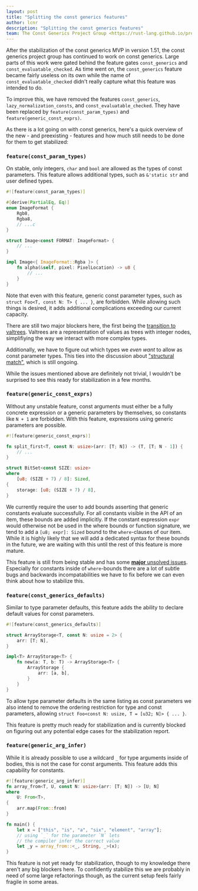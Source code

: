 ```yaml
---
layout: post
title: "Splitting the const generics features"
author: lcnr
description: "Splitting the const generics features"
team: The Const Generics Project Group <https://rust-lang.github.io/project-const-generics/>
---
```


After the stabilization of the const generics MVP in version 1.51, the const generics project group has continued to
work on const generics. Large parts of this work were gated behind the feature gates `const_generics` and `const_evaluatable_checked`. As time went on, the
`const_generics` feature became fairly useless on its own while the name of
`const_evaluatable_checked` didn't really capture what this feature was intended to do.

To improve this, we have removed the features `const_generics`, `lazy_normalization_consts`, and `const_evaluatable_checked`. They have been replaced by `feature(const_param_types)` and `feature(generic_const_exprs)`.

As there is a lot going on with const generics, here's a quick overview of the new - and preexisting - features and how much still needs to be done for them to get stabilized:

### `feature(const_param_types)`

On stable, only integers, `char` and `bool` are allowed as the types of const parameters. This feature allows additional types, such as `&'static str` and user defined types.
```rust
#![feature(const_param_types)]

#[derive(PartialEq, Eq)]
enum ImageFormat {
    Rgb8,
    Rgba8,
    // ...c
}

struct Image<const FORMAT: ImageFormat> {
    // ...
}

impl Image<{ ImageFormat::Rgba }> {
    fn alpha(&self, pixel: PixelLocation) -> u8 {
        // ...
    }
}
```
Note that even with this feature, generic const parameter types, such as `struct Foo<T, const N: T> { ... }`, are forbidden.
While allowing such things is desired, it adds additional complications exceeding our current capacity.

There are still two major blockers here, the first being the [transition to valtrees](https://github.com/rust-lang/rust/pull/83234). Valtrees are a representation of values as trees with integer nodes, simplifiying the way we interact with more complex types.

Additionally, we have to figure out which types we *even want* to allow as const parameter types. This ties into the discussion
about ["structural match"](https://github.com/rust-lang/rust/issues/74446), which is still ongoing.

While the issues mentioned above are definitely not trivial, I wouldn't be surprised to see this ready for stabilization in a few months.

### `feature(generic_const_exprs)`

Without any unstable feature, const arguments must either be a fully concrete expression or a generic parameters by themselves, so constants like `N + 1` are forbidden. With this feature, expressions using generic parameters are possible. 

```rust
#![feature(generic_const_exprs)]

fn split_first<T, const N: usize>(arr: [T; N]) -> (T, [T; N - 1]) {
    // ...
}

struct BitSet<const SIZE: usize>
where
    [u8; (SIZE + 7) / 8]: Sized,
{
    storage: [u8; (SIZE + 7) / 8],
}
```

We currently require the user to add bounds asserting that generic constants evaluate successfully. For all constants visible in the API of an item, these bounds are added implicitly. If the constant expression `expr` would otherwise not be used in the where bounds or function signature, we tend to add a `[u8; expr]: Sized` bound to the `where`-clauses of our item. While it is highly likely that we will add a dedicated syntax for these bounds in the future, we are waiting with this until the rest of this feature is more mature.

This feature is still from being stable and has some [**major** unsolved issues](https://github.com/rust-lang/project-const-generics/blob/master/design-docs/anon-const-substs.md). Especially for constants inside of `where`-bounds there are a lot of subtle bugs and backwards incompatabilities we have to fix before we can even think about how to stabilize this.

### `feature(const_generics_defaults)`

Similar to type parameter defaults, this feature adds the ability to declare default values for const parameters.

```rust
#![feature(const_generics_defaults)]

struct ArrayStorage<T, const N: usize = 2> {
    arr: [T; N],
}

impl<T> ArrayStorage<T> {
    fn new(a: T, b: T) -> ArrayStorage<T> {
        ArrayStorage {
            arr: [a, b],
        }
    }
}
```
To allow type parameter defaults in the same listing as const parameters we also intend to remove the ordering restriction for
type and const parameters, allowing `struct Foo<const N: usize, T = [u32; N]> { ... }`.

This feature is pretty much ready for stabilization and is currently blocked on figuring out any potential edge cases for the
stabilization report.

### `feature(generic_arg_infer)`

While it is already possible to use a wildcard `_` for type arguments inside of bodies, this is not the case for const arguments.
This feature adds this capability for constants.

```rust
#![feature(generic_arg_infer)]
fn array_from<T, U, const N: usize>(arr: [T; N]) -> [U; N]
where
    U: From<T>,
{
    arr.map(From::from)
}

fn main() {
    let x = ["this", "is", "a", "six", "element", "array"];
    // using `_` for the parameter `N` lets
    // the compiler infer the correct value
    let _y = array_from::<_, String, _>(x);
}
```

This feature is not yet ready for stabilization, though to my knowledge there aren't any big blockers here.
To confidently stabilize this we are probably in need of some large refactorings though, as the current setup
feels fairly fragile in some areas.

